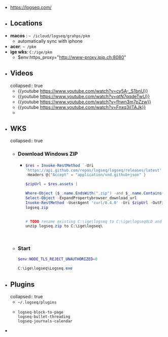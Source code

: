 - https://logseq.com/
- ## Locations
- **macos** : `~ /icloud/logseq/grahps/pkm`
	- automatically sync with iphone
- **acer**: `~ /pkm`
- **ige wks**: `C:/ige/pkm`
	- $env:https_proxy="http://www-proxy.ipip.ch:8080"
- ## Videos
  collapsed:: true
	- {{youtube https://www.youtube.com/watch?v=cy5A-_S1bnU}}
	- {{youtube  https://www.youtube.com/watch?v=qtN7qqdeTwU}}
	- {{youtube  https://www.youtube.com/watch?v=fhwn3m7pZzw}}
	- {{youtube https://www.youtube.com/watch?v=Fnxq3iITAJk}}
	-
- ## WKS
  collapsed:: true
	- ### Download Windows ZIP
		- ``` powershell
		  $res = Invoke-RestMethod `-Uri
		  'https://api.github.com/repos/logseq/logseq/releases/latest' `
		  -Headers @{"Accept" = "application/vnd.github+json" }
		  
		  $zipUrl = $res.assets |
		  
		  Where-Object {$_.name.EndsWith(".zip") -and $_.name.Contains("-win-x64")} |
		  Select-Object -ExpandPropertybrowser_download_url
		  Invoke-RestMethod -UserAgent 'curl/8.4.0' -Uri $zipUrl -OutFile
		  logseq.zip
		  
		            
		  # TODO rename existing C:\ige\logseq to C:\ige\logseqOLD and
		  unzip logseq.zip to C:\ige\logseq\
		  
		              
		  ```
	- ### Start  
	  ``` powershell
	  $env:NODE_TLS_REJECT_UNAUTHORIZED=0
	              
	  C:\ige\logseq\Logseq.exe
	  ```
- ## Plugins
  collapsed:: true
	- `~/.logseq/plugins`
	- ``` 
	  logseq-block-to-page
	  logseq-bullet-threading
	  logseq-journals-calendar  	
	  ```
-